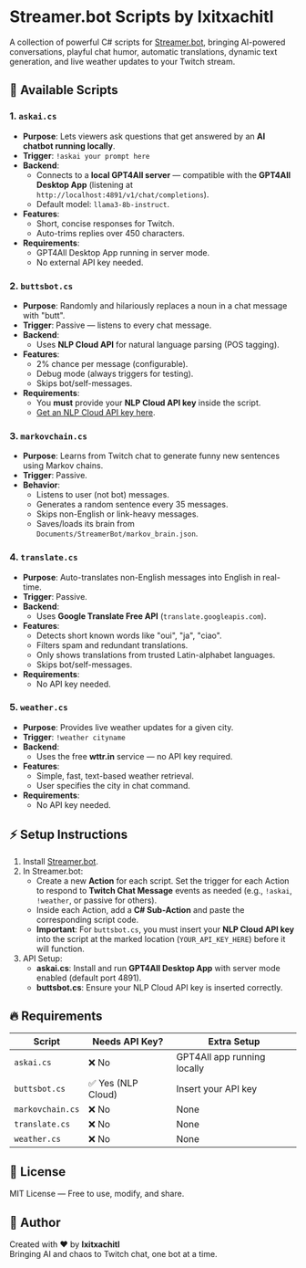 # Streamer.bot Scripts by Ixitxachitl

A collection of powerful C# scripts for [Streamer.bot](https://streamer.bot/), bringing AI-powered conversations, playful chat humor, automatic translations, dynamic text generation, and live weather updates to your Twitch stream.

## 📜 Available Scripts

### 1. `askai.cs`
- **Purpose**: Lets viewers ask questions that get answered by an **AI chatbot running locally**.
- **Trigger**: `!askai your prompt here`
- **Backend**:
  - Connects to a **local GPT4All server** — compatible with the **GPT4All Desktop App** (listening at `http://localhost:4891/v1/chat/completions`).
  - Default model: `llama3-8b-instruct`.
- **Features**:
  - Short, concise responses for Twitch.
  - Auto-trims replies over 450 characters.
- **Requirements**:
  - GPT4All Desktop App running in server mode.
  - No external API key needed.

### 2. `buttsbot.cs`
- **Purpose**: Randomly and hilariously replaces a noun in a chat message with "butt".
- **Trigger**: Passive — listens to every chat message.
- **Backend**:
  - Uses **NLP Cloud API** for natural language parsing (POS tagging).
- **Features**:
  - 2% chance per message (configurable).
  - Debug mode (always triggers for testing).
  - Skips bot/self-messages.
- **Requirements**:
  - You **must** provide your **NLP Cloud API key** inside the script.
  - [Get an NLP Cloud API key here](https://nlpcloud.io/).

### 3. `markovchain.cs`
- **Purpose**: Learns from Twitch chat to generate funny new sentences using Markov chains.
- **Trigger**: Passive.
- **Behavior**:
  - Listens to user (not bot) messages.
  - Generates a random sentence every 35 messages.
  - Skips non-English or link-heavy messages.
  - Saves/loads its brain from `Documents/StreamerBot/markov_brain.json`.

### 4. `translate.cs`
- **Purpose**: Auto-translates non-English messages into English in real-time.
- **Trigger**: Passive.
- **Backend**:
  - Uses **Google Translate Free API** (`translate.googleapis.com`).
- **Features**:
  - Detects short known words like "oui", "ja", "ciao".
  - Filters spam and redundant translations.
  - Only shows translations from trusted Latin-alphabet languages.
  - Skips bot/self-messages.
- **Requirements**:
  - No API key needed.

### 5. `weather.cs`
- **Purpose**: Provides live weather updates for a given city.
- **Trigger**: `!weather cityname`
- **Backend**:
  - Uses the free **wttr.in** service — no API key required.
- **Features**:
  - Simple, fast, text-based weather retrieval.
  - User specifies the city in chat command.
- **Requirements**:
  - No API key needed.

## ⚡ Setup Instructions

1. Install [Streamer.bot](https://streamer.bot/).
2. In Streamer.bot:
   - Create a new **Action** for each script. Set the trigger for each Action to respond to **Twitch Chat Message** events as needed (e.g., `!askai`, `!weather`, or passive for others).
   - Inside each Action, add a **C# Sub-Action** and paste the corresponding script code.
   - **Important**: For `buttsbot.cs`, you must insert your **NLP Cloud API key** into the script at the marked location (`YOUR_API_KEY_HERE`) before it will function.
3. API Setup:
   - **askai.cs**: Install and run **GPT4All Desktop App** with server mode enabled (default port 4891).
   - **buttsbot.cs**: Ensure your NLP Cloud API key is inserted correctly.

## 🔥 Requirements

| Script            | Needs API Key?            | Extra Setup                         |
|-------------------|----------------------------|-------------------------------------|
| `askai.cs`        | ❌ No                    | GPT4All app running locally         |
| `buttsbot.cs`     | ✅ Yes (NLP Cloud)        | Insert your API key                 |
| `markovchain.cs`  | ❌ No                    | None                                |
| `translate.cs`    | ❌ No                    | None                                |
| `weather.cs`      | ❌ No                    | None                                |

## 📄 License

MIT License — Free to use, modify, and share.

## 🙌 Author

Created with ❤️ by **Ixitxachitl**  
Bringing AI and chaos to Twitch chat, one bot at a time.

